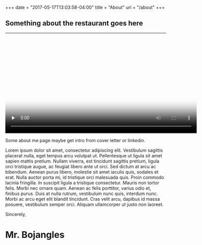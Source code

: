 +++
date = "2017-05-17T13:03:58-04:00"
title = "About"
url = "/about"
+++

## Something about the restaurant goes here

---



<div class="content container">
  <video id='video' controls="controls" preload='none' width="600" poster="http://media.w3.org/2010/05/sintel/poster.png">
    <source id='mp4' src="http://media.w3.org/2010/05/sintel/trailer.mp4" type='video/mp4' />
    <source id='webm' src="http://media.w3.org/2010/05/sintel/trailer.webm" type='video/webm' />
    <source id='ogv' src="http://media.w3.org/2010/05/sintel/trailer.ogv" type='video/ogg' />
 
  </video>
</div>


Some about me page maybe get intro from cover letter or linkedin.


<!-- <div class="content container">
    <video loop muted autoplay playsinline id="home_video" class="video">
      <source src="/videos/SDVid.mp4" type="video/mp4">
      <source src="/videos/SDVid.ogg" type="video/ogg">
    </video>
</div> -->


Lorem ipsum dolor sit amet, consectetur adipiscing elit. Vestibulum sagittis placerat nulla, eget tempus arcu volutpat ut. Pellentesque ut ligula sit amet sapien mattis pretium. Nullam viverra, est tincidunt sagittis pretium, ligula orci tristique augue, ac feugiat libero ante ut orci. Sed dictum at arcu ac bibendum. Aenean purus libero, molestie sit amet iaculis quis, sodales et erat. Nulla auctor porta mi, id tristique orci malesuada quis. Proin commodo lacinia fringilla. In suscipit ligula a tristique consectetur. Mauris non tortor felis. Morbi nec ornare quam. Aenean ac felis porttitor, varius odio et, finibus purus. Duis at nulla rutrum, vestibulum nunc quis, interdum nunc. Morbi ac arcu eget elit blandit tincidunt. Cras velit arcu, dapibus id massa posuere, vestibulum semper orci. Aliquam ullamcorper ut justo non laoreet.

Sincerely,
# Mr. Bojangles
